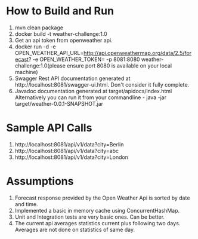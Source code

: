 How to Build and Run
====================
1. mvn clean package
2. docker build -t weather-challenge:1.0
3. Get an api token from openweather api.
3. docker run -d -e OPEN_WEATHER_API_URL=http://api.openweathermap.org/data/2.5/forecast? -e OPEN_WEATHER_TOKEN=<token-from-openweathermap> -p 8081:8080 weather-challenge:1.0(please ensure port 8080 is available on your local machine)
4. Swagger Rest API documentation generated at http://localhost:8081/swagger-ui.html. Don't consider it fully complete.
5. Javadoc documentation generated at target/apidocs/index.html
Alternatively you can run it from your commandline - java -jar target/weather-0.0.1-SNAPSHOT.jar

Sample API Calls
================
1. http://localhost:8081/api/v1/data?city=Berlin 
2. http://localhost:8081/api/v1/data?city=abc 
3. http://localhost:8081/api/v1/data?city=London

Assumptions
===========
1. Forecast response provided by the Open Weather Api is sorted by date and time.
2. Implemented a basic in memory cache using ConcurrentHashMap.
3. Unit and Integration tests are very basic ones. Can be better.
4. The current api averages statistics current plus following two days. Averages are not done on statistics of same day.
